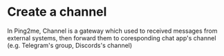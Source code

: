 # Create a channel

In Ping2me, Channel is a gateway which used to received messages from external systems, then forward them to coresponding chat app's channel (e.g. Telegram's group, Discords's channel)

